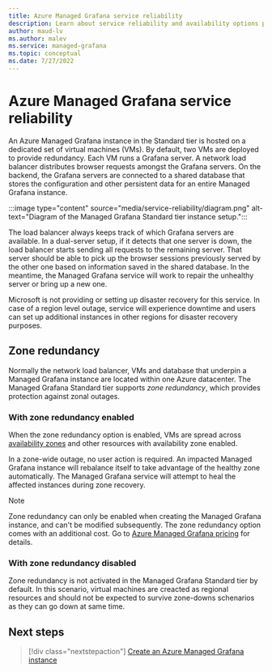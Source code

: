 ```yaml
---
title: Azure Managed Grafana service reliability 
description: Learn about service reliability and availability options provided by Azure Managed Grafana
author: maud-lv 
ms.author: malev 
ms.service: managed-grafana 
ms.topic: conceptual
ms.date: 7/27/2022 
---
```


# Azure Managed Grafana service reliability

An Azure Managed Grafana instance in the Standard tier is hosted on a dedicated set of virtual machines (VMs). By default, two VMs are deployed to provide redundancy. Each VM runs a Grafana server. A network load balancer distributes browser requests amongst the Grafana servers. On the backend, the Grafana servers are connected to a shared database that stores the configuration and other persistent data for an entire Managed Grafana instance.

:::image type="content" source="media/service-reliability/diagram.png" alt-text="Diagram of the Managed Grafana Standard tier instance setup.":::

The load balancer always keeps track of which Grafana servers are available. In a dual-server setup, if it detects that one server is down, the load balancer starts sending all requests to the remaining server. That server should be able to pick up the browser sessions previously served by the other one based on information saved in the shared database. In the meantime, the Managed Grafana service will work to repair the unhealthy server or bring up a new one.

Microsoft is not providing or setting up disaster recovery for this service. In case of a region level outage, service will experience downtime and users can set up additional instances in other regions for disaster recovery purposes.

## Zone redundancy

Normally the network load balancer, VMs and database that underpin a Managed Grafana instance are located within one Azure datacenter. The Managed Grafana Standard tier supports *zone redundancy*, which provides protection against zonal outages. 

### With zone redundancy enabled

When the zone redundancy option is enabled, VMs are spread across [availability zones](../availability-zones/az-overview.md#availability-zones) and other resources with availability zone enabled.

In a zone-wide outage, no user action is required. An impacted Managed Grafana instance will rebalance itself to take advantage of the healthy zone automatically. The Managed Grafana service will attempt to heal the affected instances during zone recovery.

> [!NOTE]
> Zone redundancy can only be enabled when creating the Managed Grafana instance, and can't be modified subsequently. The zone redundancy option comes with an additional cost. Go to [Azure Managed Grafana pricing](https://azure.microsoft.com/pricing/details/managed-grafana/) for details.

### With zone redundancy disabled
Zone redundancy is not activated in the Managed Grafana Standard tier by default. In this scenario, virtual machines are creacted as regional resources and should not be expected to survive zone-downs schenarios as they can go down at same time.

## Next steps

> [!div class="nextstepaction"]
> [Create an Azure Managed Grafana instance](./quickstart-managed-grafana-portal.md)

